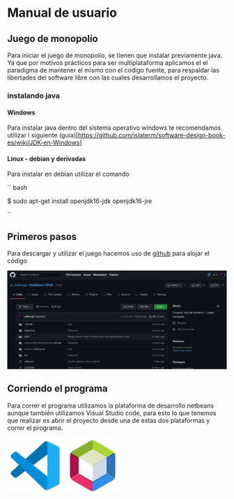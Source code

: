 # Manual de usuario

## Juego de monopolio

Para iniciar el juego de monopolio, se tienen que instalar previamente java. Ya que por motivos prácticos para ser multiplataforma aplicamos el el paradigma de mantener el mismo con el codigo fuente, para respaldar las libertades del software libre con las cuales desarrollamos el proyecto. 

### instalando java

#### Windows

Para instalar java dentro del sistema operativo windows te recomendamos utilizar l siguiente (guia)[https://github.com/islaterm/software-design-book-es/wiki/JDK-en-Windows]

#### Linux - debian y derivadas

Para instalar en debian utilizar el comando

´´ bash

$ sudo apt-get install openjdk16-jdk openjdk16-jre

´´

## Primeros pasos 

Para descargar y utilizar el juego hacemos uso de [github](https://github.com/Juferoga/modelos-i-final) para alojar el código 

![github](https://raw.githubusercontent.com/Juferoga/modelos-i-final/main/docs/images/github.png?token=AKG44KMJUBNUFOBJSSGG7ADBNB5Z6)

## Corriendo el programa

Para correr el programa utilizamos la plataforma de desarrollo netbeans aunque también utilizamos Visual Studio code, para esto lo que tenemos que realizar es abrir el proyecto desde una de estas dos plataformas y correr el programa.

![VS code](https://raw.githubusercontent.com/Juferoga/modelos-i-final/main/docs/images/visual-studio-code.svg)
![Netbeans](https://raw.githubusercontent.com/Juferoga/modelos-i-final/main/docs/images/netbeans.svg)